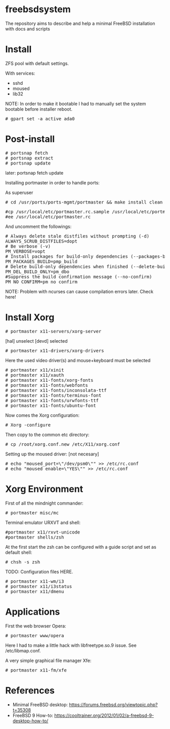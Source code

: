 freebsdsystem
=============

The repository aims to describe and help a minimal FreeBSD installation with docs and scripts

Install
=======

ZFS pool with default settings.

With services:
- sshd
- moused
- lib32

NOTE: In order to make it bootable I had to manually set the system bootable before installer reboot.
<pre># gpart set -a active ada0</pre>

Post-install
============
<pre>
# portsnap fetch
# portsnap extract
# portsnap update
</pre>
later: portsnap fetch update

Installing portmaster in order to handle ports:

As superuser
<pre># cd /usr/ports/ports-mgmt/portmaster && make install clean</pre>

<pre>
#cp /usr/local/etc/portmaster.rc.sample /usr/local/etc/portmaster.rc
#ee /usr/local/etc/portmaster.rc
</pre>

And uncomment the followings:
<pre>
# Always delete stale distfiles without prompting (-d)
ALWAYS_SCRUB_DISTFILES=dopt
# Be verbose (-v)
PM_VERBOSE=vopt
# Install packages for build-only dependencies (--packages-build)
PM_PACKAGES_BUILD=pmp_build
# Delete build-only dependencies when finished (--delete-build-only)
PM_DEL_BUILD_ONLY=pm_dbo
#Suppress the build confirmation message (--no-confirm)
PM_NO_CONFIRM=pm_no_confirm
</pre>

NOTE: Problem with ncurses can cause compilation errors later. Check here!

Install Xorg
============
<pre>
# portmaster x11-servers/xorg-server</pre>
[hal] unselect [devd] selected

<pre># portmaster x11-drivers/xorg-drivers</pre>
Here the used video driver(s) and mouse+keyboard must be selected

<pre>
# portmaster x11/xinit
# portmaster x11/xauth
# portmaster x11-fonts/xorg-fonts
# portmaster x11-fonts/webfonts <NOTE: enable WIN LICENSE>
# portmaster x11-fonts/inconsolata-ttf
# portmaster x11-fonts/terminus-font
# portmaster x11-fonts/urwfonts-ttf
# portmaster x11-fonts/ubuntu-font
</pre>

Now comes the Xorg configuration:
<pre># Xorg -configure</pre>

Then copy to the common etc directory:
<pre># cp /root/xorg.conf.new /etc/X11/xorg.conf</pre>

Setting up the moused driver: [not necesary]
<pre>
# echo "moused_port=\"/dev/psm0\"" >> /etc/rc.conf
# echo "moused_enable=\"YES\"" >> /etc/rc.conf
</pre>


Xorg Environment
================

First of all the mindnight commander:
<pre># portmaster misc/mc</pre>

Terminal emulator URXVT and shell:
<pre>
#portmaster x11/rxvt-unicode
#portmaster shells/zsh
</pre>

At the first start the zsh can be configured with a guide script and set as default shell:
<pre># chsh -s zsh</pre>

TODO: Configuration files HERE.

<pre>
# portmaster x11-wm/i3
# portmaster x11/i3status
# portmaster x11/dmenu
</pre>


Applications
============

First the web browser Opera:
<pre># portmaster www/opera</pre>
Here I had to make a little hack with libfreetype.so.9 issue. See /etc/libmap.conf.

A very simple graphical file manager Xfe:
<pre># portmaster x11-fm/xfe</pre>

References
==========

- Minimal FreeBSD desktop: https://forums.freebsd.org/viewtopic.php?t=35308
- FreeBSD 9 How-to: https://cooltrainer.org/2012/01/02/a-freebsd-9-desktop-how-to/
